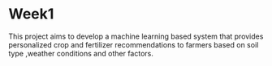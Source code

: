 # Week1
This project aims to develop a machine learning based system that provides personalized crop and fertilizer recommendations to farmers based on soil type ,weather conditions and other factors.
